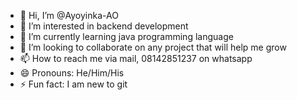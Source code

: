 - 👋 Hi, I’m @Ayoyinka-AO
- 👀 I’m interested in backend development
- 🌱 I’m currently learning java programming language 
- 💞️ I’m looking to collaborate on any project that will help me grow
- 📫 How to reach me via mail, 08142851237 on whatsapp
- 😄 Pronouns: He/Him/His
- ⚡ Fun fact: I am new to git

<!---
Ayoyinka-AO/Ayoyinka-AO is a ✨ special ✨ repository because its `README.md` (this file) appears on your GitHub profile.
You can click the Preview link to take a look at your changes.
--->

